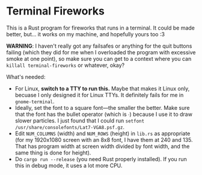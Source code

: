 # Terminal Fireworks

This is a Rust program for fireworks that runs in a terminal.
It could be made better, but... it works on my machine, and hopefully yours too :3

**WARNING**: I haven't really got any failsafes or anything for the quit buttons failing (which they did for me when I overloaded the program with excessive smoke at one point), so make sure you can get to a context where you can `killall terminal-fireworks` or whatever, okay?

What's needed:
- For Linux, **switch to a TTY to run this.**
	Maybe that makes it Linux only, becuase I only designed it for Linux TTYs.
	It definitely fails for me in `gnome-terminal`.
- Ideally, set the font to a square font—the smaller the better.
	Make sure that the font has the bullet operator (which is ∙) because I use it to draw slower particles.
	I just found that I could run `setfont /usr/share/consolefonts/Lat7-VGA8.psf.gz`.
- Edit `NUM_COLUMNS` (width) and `NUM_ROWS` (height) in `lib.rs` as appropriate (for my 1920x1080 screen with an 8x8 font, I have them at 240 and 135. That has program width at screen width divided by font width, and the same thing is done for height).
- Do `cargo run --release` (you need Rust properly installed).
	If you run this in debug mode, it uses a lot more CPU.
